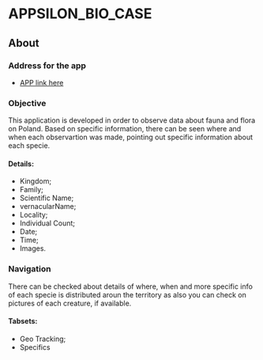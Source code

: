 # APPSILON_BIO_CASE

## About

### Address for the app

* [APP link here](https://oddpollution.shinyapps.io/SPECIES_DASH/)

### Objective

This application is developed in order to observe data about fauna and flora on Poland. 
Based on specific information, there can be seen where and when each observartion was made, pointing out specific information about each specie.

#### Details:
* Kingdom;
* Family;
* Scientific Name;
* vernacularName;
* Locality;
* Individual Count;
* Date;
* Time; 
* Images.

### Navigation
There can be checked about details of where, when and more specific info of each specie is distributed aroun the territory as also you can check on pictures of each creature, if available.

#### Tabsets:
* Geo Tracking;
* Specifics


